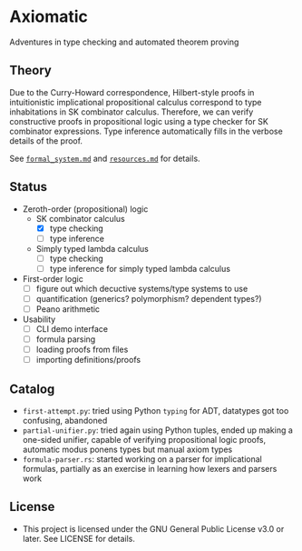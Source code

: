 # Axiomatic

Adventures in type checking and automated theorem proving

## Theory

Due to the Curry-Howard correspondence, Hilbert-style proofs in intuitionistic implicational propositional calculus correspond to type inhabitations in SK combinator calculus. Therefore, we can verify constructive proofs in propositional logic using a type checker for SK combinator expressions. Type inference automatically fills in the verbose details of the proof.

See [`formal_system.md`](./notes/formal_system.md) and [`resources.md`](./notes/frmal_system.md) for details.

## Status

- Zeroth-order (propositional) logic
  - SK combinator calculus
    - [x] type checking
    - [ ] type inference
  - Simply typed lambda calculus
    - [ ] type checking
    - [ ] type inference for simply typed lambda calculus
- First-order logic
  - [ ] figure out which decuctive systems/type systems to use
  - [ ] quantification (generics? polymorphism? dependent types?)
  - [ ] Peano arithmetic
- Usability
  - [ ] CLI demo interface
  - [ ] formula parsing
  - [ ] loading proofs from files
  - [ ] importing definitions/proofs

## Catalog

- `first-attempt.py`: tried using Python `typing` for ADT, datatypes got too confusing, abandoned
- `partial-unifier.py`: tried again using Python tuples, ended up making a one-sided unifier, capable of verifying propositional logic proofs, automatic modus ponens types but manual axiom types
- `formula-parser.rs`: started working on a parser for implicational formulas, partially as an exercise in learning how lexers and parsers work

## License

- This project is licensed under the GNU General Public License v3.0 or later. See LICENSE for details.
